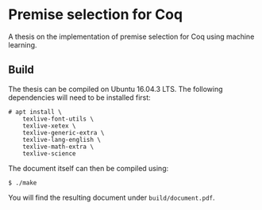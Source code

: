 # Premise selection for Coq
A thesis on the implementation of premise selection for Coq using machine learning.

## Build
The thesis can be compiled on Ubuntu 16.04.3 LTS.
The following dependencies will need to be installed first:

```
# apt install \
    texlive-font-utils \
    texlive-xetex \
    texlive-generic-extra \
    texlive-lang-english \
    texlive-math-extra \
    texlive-science
```

The document itself can then be compiled using:
```
$ ./make
```

You will find the resulting document under `build/document.pdf`.